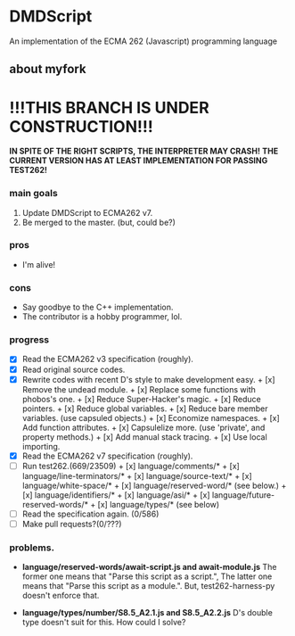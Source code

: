DMDScript
=========

An implementation of the ECMA 262 (Javascript) programming language


## about myfork

# !!!THIS BRANCH IS UNDER CONSTRUCTION!!!
**IN SPITE OF THE RIGHT SCRIPTS, THE INTERPRETER MAY CRASH!**
**THE CURRENT VERSION HAS AT LEAST IMPLEMENTATION FOR PASSING TEST262!**


### main goals
1. Update DMDScript to ECMA262 v7.
2. Be merged to the master. (but, could be?)

### pros
* I'm alive!

### cons
* Say goodbye to the C++ implementation.
* The contributor is a hobby programmer, lol.


### progress
* [x] Read the ECMA262 v3 specification (roughly).
* [x] Read original source codes.
* [x] Rewrite codes with recent D's style to make development easy.
      + [x] Remove the undead module.
      + [x] Replace some functions with phobos's one.
      + [x] Reduce Super-Hacker's magic.
      + [x] Reduce pointers.
      + [x] Reduce global variables.
      + [x] Reduce bare member variables. (use capsuled objects.)
      + [x] Economize namespaces.
      + [x] Add function attributes.
      + [x] Capsulelize more. (use 'private', and property methods.)
      + [x] Add manual stack tracing.
      + [x] Use local importing.
* [x] Read the ECMA262 v7 specification (roughly).
* [ ] Run test262.(669/23509)
      + [x] language/comments/*
      + [x] language/line-terminators/*
      + [x] language/source-text/*
      + [x] language/white-space/*
      + [x] language/reserved-word/* (see below.)
      + [x] language/identifiers/*
      + [x] language/asi/*
      + [x] language/future-reserved-words/*
      + [x] language/types/* (see below)
* [ ] Read the specification again. (0/586)
* [ ] Make pull requests?(0/???)

### problems.
* __language/reserved-words/await-script.js and await-module.js__
  The former one means that "Parse this script as a script.", The latter one means that "Parse this script as a module.".
  But, test262-harness-py doesn't enforce that.

* __language/types/number/S8.5_A2.1.js and S8.5_A2.2.js__
  D's double type doesn't suit for this. How could I solve?


